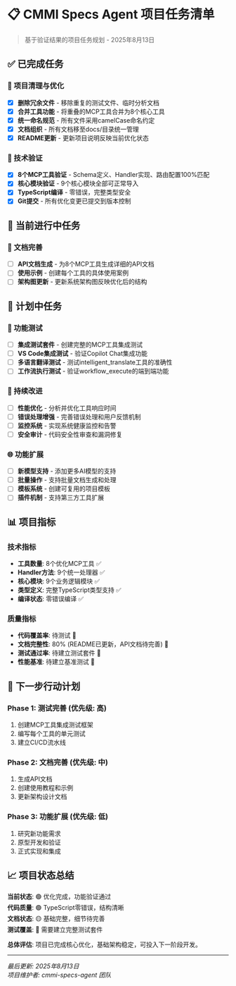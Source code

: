 # 📋 CMMI Specs Agent 项目任务清单

> 基于验证结果的项目任务规划 - 2025年8月13日

## ✅ 已完成任务

### 🧹 项目清理与优化

- [x] **删除冗余文件** - 移除重复的测试文件、临时分析文档
- [x] **合并工具功能** - 将重叠的MCP工具合并为8个核心工具
- [x] **统一命名规范** - 所有文件采用camelCase命名约定
- [x] **文档组织** - 所有文档移至docs/目录统一管理
- [x] **README更新** - 更新项目说明反映当前优化状态

### 🔧 技术验证

- [x] **8个MCP工具验证** - Schema定义、Handler实现、路由配置100%匹配
- [x] **核心模块验证** - 9个核心模块全部可正常导入
- [x] **TypeScript编译** - 零错误，完整类型安全
- [x] **Git提交** - 所有优化变更已提交到版本控制

## 🚀 当前进行中任务

### 📝 文档完善

- [ ] **API文档生成** - 为8个MCP工具生成详细的API文档
- [ ] **使用示例** - 创建每个工具的具体使用案例
- [ ] **架构图更新** - 更新系统架构图反映优化后的结构

## 📅 计划中任务

### 🧪 功能测试

- [ ] **集成测试套件** - 创建完整的MCP工具集成测试
- [ ] **VS Code集成测试** - 验证Copilot Chat集成功能
- [ ] **多语言翻译测试** - 测试intelligent_translate工具的准确性
- [ ] **工作流执行测试** - 验证workflow_execute的端到端功能

### 🔄 持续改进

- [ ] **性能优化** - 分析并优化工具响应时间
- [ ] **错误处理增强** - 完善错误处理和用户反馈机制
- [ ] **监控系统** - 实现系统健康监控和告警
- [ ] **安全审计** - 代码安全性审查和漏洞修复

### 🌐 功能扩展

- [ ] **新模型支持** - 添加更多AI模型的支持
- [ ] **批量操作** - 支持批量文档生成和处理
- [ ] **模板系统** - 创建可复用的项目模板
- [ ] **插件机制** - 支持第三方工具扩展

## 📊 项目指标

### 技术指标

- **工具数量**: 8个优化MCP工具 ✅
- **Handler方法**: 9个统一处理器 ✅  
- **核心模块**: 9个业务逻辑模块 ✅
- **类型定义**: 完整TypeScript类型支持 ✅
- **编译状态**: 零错误编译 ✅

### 质量指标

- **代码覆盖率**: 待测试 📝
- **文档完整性**: 80% (README已更新，API文档待完善) 📝
- **测试通过率**: 待建立测试套件 📝
- **性能基准**: 待建立基准测试 📝

## 🎯 下一步行动计划

### Phase 1: 测试完善 (优先级: 高)

1. 创建MCP工具集成测试框架
2. 编写每个工具的单元测试
3. 建立CI/CD流水线

### Phase 2: 文档完善 (优先级: 中)

1. 生成API文档
2. 创建使用教程和示例
3. 更新架构设计文档

### Phase 3: 功能扩展 (优先级: 低)

1. 研究新功能需求
2. 原型开发和验证
3. 正式实现和集成

## 📈 项目状态总结

**当前状态**: 🟢 优化完成，功能验证通过  
**代码质量**: 🟢 TypeScript零错误，结构清晰  
**文档状态**: 🟡 基础完整，细节待完善  
**测试覆盖**: 🔴 需要建立完整测试套件  

**总体评估**: 项目已完成核心优化，基础架构稳定，可投入下一阶段开发。

---

*最后更新: 2025年8月13日*  
*项目维护者: cmmi-specs-agent 团队*
